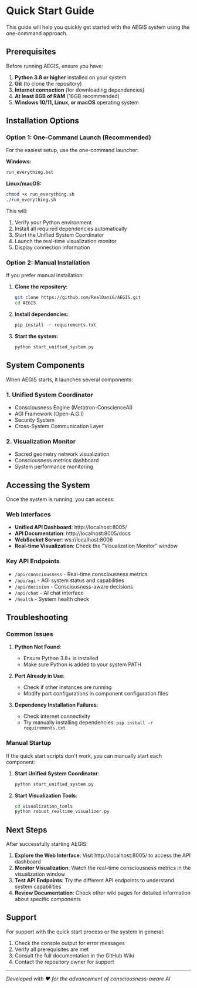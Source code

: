 # Quick Start Guide

This guide will help you quickly get started with the AEGIS system using the one-command approach.

## Prerequisites

Before running AEGIS, ensure you have:

1. **Python 3.8 or higher** installed on your system
2. **Git** (to clone the repository)
3. **Internet connection** (for downloading dependencies)
4. **At least 8GB of RAM** (16GB recommended)
5. **Windows 10/11, Linux, or macOS** operating system

## Installation Options

### Option 1: One-Command Launch (Recommended)

For the easiest setup, use the one-command launcher:

**Windows:**
```cmd
run_everything.bat
```

**Linux/macOS:**
```bash
chmod +x run_everything.sh
./run_everything.sh
```

This will:
1. Verify your Python environment
2. Install all required dependencies automatically
3. Start the Unified System Coordinator
4. Launch the real-time visualization monitor
5. Display connection information

### Option 2: Manual Installation

If you prefer manual installation:

1. **Clone the repository:**
   ```bash
   git clone https://github.com/RealDaniG/AEGIS.git
   cd AEGIS
   ```

2. **Install dependencies:**
   ```bash
   pip install -r requirements.txt
   ```

3. **Start the system:**
   ```bash
   python start_unified_system.py
   ```

## System Components

When AEGIS starts, it launches several components:

### 1. Unified System Coordinator
- Consciousness Engine (Metatron-ConscienceAI)
- AGI Framework (Open-A.G.I)
- Security System
- Cross-System Communication Layer

### 2. Visualization Monitor
- Sacred geometry network visualization
- Consciousness metrics dashboard
- System performance monitoring

## Accessing the System

Once the system is running, you can access:

### Web Interfaces
- **Unified API Dashboard**: http://localhost:8005/
- **API Documentation**: http://localhost:8005/docs
- **WebSocket Server**: ws://localhost:8006
- **Real-time Visualization**: Check the "Visualization Monitor" window

### Key API Endpoints
- `/api/consciousness` - Real-time consciousness metrics
- `/api/agi` - AGI system status and capabilities
- `/api/decision` - Consciousness-aware decisions
- `/api/chat` - AI chat interface
- `/health` - System health check

## Troubleshooting

### Common Issues

1. **Python Not Found**:
   - Ensure Python 3.8+ is installed
   - Make sure Python is added to your system PATH

2. **Port Already in Use**:
   - Check if other instances are running
   - Modify port configurations in component configuration files

3. **Dependency Installation Failures**:
   - Check internet connectivity
   - Try manually installing dependencies: `pip install -r requirements.txt`

### Manual Startup

If the quick start scripts don't work, you can manually start each component:

1. **Start Unified System Coordinator**:
   ```bash
   python start_unified_system.py
   ```

2. **Start Visualization Tools**:
   ```bash
   cd visualization_tools
   python robust_realtime_visualizer.py
   ```

## Next Steps

After successfully starting AEGIS:

1. **Explore the Web Interface**: Visit http://localhost:8005/ to access the API dashboard
2. **Monitor Visualization**: Watch the real-time consciousness metrics in the visualization window
3. **Test API Endpoints**: Try the different API endpoints to understand system capabilities
4. **Review Documentation**: Check other wiki pages for detailed information about specific components

## Support

For support with the quick start process or the system in general:

1. Check the console output for error messages
2. Verify all prerequisites are met
3. Consult the full documentation in the GitHub Wiki
4. Contact the repository owner for support

---

*Developed with ❤️ for the advancement of consciousness-aware AI*